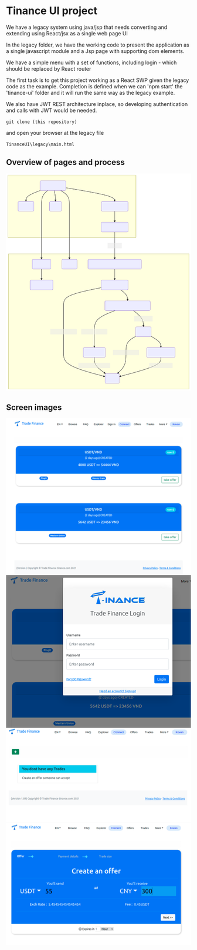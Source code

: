# Tinance UI project

We have a legacy system using java/jsp that needs converting and extending using React/jsx as a single web page UI

In the legacy folder, we have the working code to present the application as a single javascript module and a Jsp page with supporting dom elements.

We have a simple menu with a set of functions, including login - which should be replaced by React router

The first task is to get this project working as a React SWP given the legacy code as the example. Completion is defined when we can 'npm start' the 'tinance-ui' folder and it will run the same way as the legacy example.

We also have JWT REST architecture inplace, so developing authentication and calls with JWT would be needed. 

```
git clone (this repository)
```
and open your browser at the legacy file

```
TinanceUI\legacy\main.html
```
## Overview of pages and process

![digram](diagram1.svg)

## Screen images

![Screenshot](image1.png)
![Screenshot](image2.png)
![Screenshot](image3.png)
![Screenshot](image4.png)
